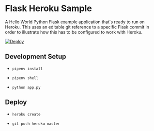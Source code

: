Flask Heroku Sample
====================

A Hello World Python Flask example application that's ready to run on Heroku. This uses an editable git reference to a specific Flask commit in order to illustrate how this has to be configured to work with Heroku.

[![Deploy](https://www.herokucdn.com/deploy/button.svg)](https://heroku.com/deploy)

## Development Setup

* `pipenv install`

* `pipenv shell`

* `python app.py`

## Deploy

* `heroku create`

* `git push heroku master`